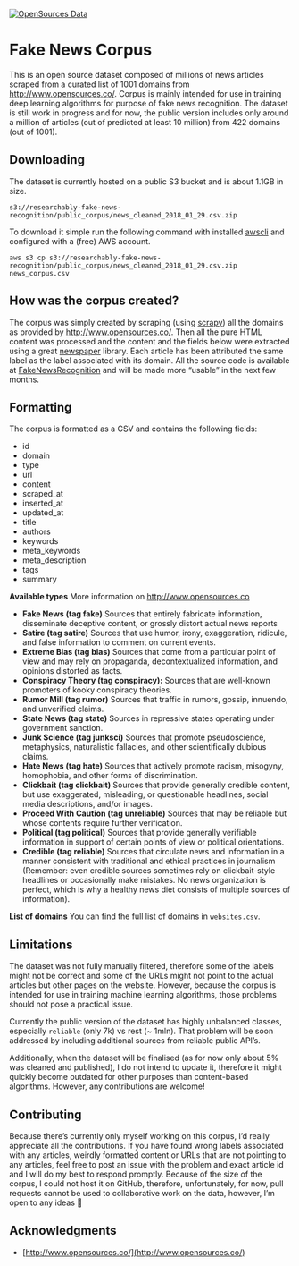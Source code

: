 [![OpenSources Data](https://img.shields.io/badge/Data-OpenSources-blue.svg)](http://opensources.co)

# Fake News Corpus

This is an open source dataset composed of millions of news articles scraped from a curated list of 1001 domains from http://www.opensources.co/. Corpus is mainly intended for use in training deep learning algorithms for purpose of fake news recognition. The dataset is still work in progress and for now, the public version includes only around a million of articles (out of predicted at least 10 million) from 422 domains (out of 1001). 

## Downloading 

The dataset is currently hosted on a public S3 bucket and is about 1.1GB in size. 

    s3://researchably-fake-news-recognition/public_corpus/news_cleaned_2018_01_29.csv.zip

To download it simple run the following command with installed [awscli](https://github.com/aws/aws-cli) and configured with a (free) AWS account.

    aws s3 cp s3://researchably-fake-news-recognition/public_corpus/news_cleaned_2018_01_29.csv.zip news_corpus.csv

## How was the corpus created?

The corpus was simply created by scraping (using [scrapy](https://github.com/scrapy/scrapy)) all the domains as provided by http://www.opensources.co/. Then all the pure HTML content was processed and the content and the fields below were extracted using a great [newspaper](https://github.com/codelucas/newspaper) library. Each article has been attributed the same label as the label associated with its domain. All the source code is available at [FakeNewsRecognition](https://github.com/several27/FakeNewsRecognition) and will be made more “usable” in the next few months. 

## Formatting

The corpus is formatted as a CSV and contains the following fields: 


- id
- domain
- type
- url
- content
- scraped_at
- inserted_at
- updated_at
- title
- authors
- keywords
- meta_keywords
- meta_description
- tags
- summary

**Available types**
More information on http://www.opensources.co 


- **Fake News (tag fake)** Sources that entirely fabricate information, disseminate deceptive content, or grossly distort actual news reports
- **Satire (tag satire)** Sources that use humor, irony, exaggeration, ridicule, and false information to comment on current events.
- **Extreme Bias (tag bias)** Sources that come from a particular point of view and may rely on propaganda, decontextualized information, and opinions distorted as facts.
- **Conspiracy Theory (tag conspiracy):** Sources that are well-known promoters of kooky conspiracy theories.
- **Rumor Mill (tag rumor)** Sources that traffic in rumors, gossip, innuendo, and unverified claims.
- **State News (tag state)** Sources in repressive states operating under government sanction.
- **Junk Science (tag junksci)** Sources that promote pseudoscience, metaphysics, naturalistic fallacies, and other scientifically dubious claims.
- **Hate News (tag hate)** Sources that actively promote racism, misogyny, homophobia, and other forms of discrimination.
- **Clickbait (tag clickbait)** Sources that provide generally credible content, but use exaggerated, misleading, or questionable headlines, social media descriptions, and/or images.
- **Proceed With Caution (tag unreliable)** Sources that may be reliable but whose contents require further verification.
- **Political (tag political)** Sources that provide generally verifiable information in support of certain points of view or political orientations.
- **Credible (tag reliable)** Sources that circulate news and information in a manner consistent with traditional and ethical practices in journalism (Remember: even credible sources sometimes rely on clickbait-style headlines or occasionally make mistakes. No news organization is perfect, which is why a healthy news diet consists of multiple sources of information).

**List of domains**
You can find the full list of domains in `websites.csv`. 

## Limitations

The dataset was not fully manually filtered, therefore some of the labels might not be correct and some of the URLs might not point to the actual articles but other pages on the website. However, because the corpus is intended for use in training machine learning algorithms, those problems should not pose a practical issue.  

Currently the public version of the dataset has highly unbalanced classes, especially `reliable` (only 7k) vs rest (~ 1mln). That problem will be soon addressed by including additional sources from reliable public API’s. 

Additionally, when the dataset will be finalised (as for now only about 5% was cleaned and published), I do not intend to update it, therefore it might quickly become outdated for other purposes than content-based algorithms. However, any contributions are welcome!

## Contributing

Because there’s currently only myself working on this corpus, I’d really appreciate all the contributions. If you have found wrong labels associated with any articles, weirdly formatted content or URLs that are not pointing to any articles, feel free to post an issue with the problem and exact article id and I will do my best to respond promptly. Because of the size of the corpus, I could not host it on GitHub, therefore, unfortunately, for now, pull requests cannot be used to collaborative work on the data, however, I’m open to any ideas 🙂 

## Acknowledgments
- [http://www.opensources.co/](http://www.opensources.co/)
